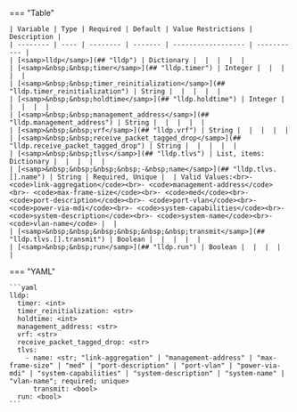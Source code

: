<!--
  ~ Copyright (c) 2023 Arista Networks, Inc.
  ~ Use of this source code is governed by the Apache License 2.0
  ~ that can be found in the LICENSE file.
  -->
=== "Table"

    | Variable | Type | Required | Default | Value Restrictions | Description |
    | -------- | ---- | -------- | ------- | ------------------ | ----------- |
    | [<samp>lldp</samp>](## "lldp") | Dictionary |  |  |  |  |
    | [<samp>&nbsp;&nbsp;timer</samp>](## "lldp.timer") | Integer |  |  |  |  |
    | [<samp>&nbsp;&nbsp;timer_reinitialization</samp>](## "lldp.timer_reinitialization") | String |  |  |  |  |
    | [<samp>&nbsp;&nbsp;holdtime</samp>](## "lldp.holdtime") | Integer |  |  |  |  |
    | [<samp>&nbsp;&nbsp;management_address</samp>](## "lldp.management_address") | String |  |  |  |  |
    | [<samp>&nbsp;&nbsp;vrf</samp>](## "lldp.vrf") | String |  |  |  |  |
    | [<samp>&nbsp;&nbsp;receive_packet_tagged_drop</samp>](## "lldp.receive_packet_tagged_drop") | String |  |  |  |  |
    | [<samp>&nbsp;&nbsp;tlvs</samp>](## "lldp.tlvs") | List, items: Dictionary |  |  |  |  |
    | [<samp>&nbsp;&nbsp;&nbsp;&nbsp;-&nbsp;name</samp>](## "lldp.tlvs.[].name") | String | Required, Unique |  | Valid Values:<br>- <code>link-aggregation</code><br>- <code>management-address</code><br>- <code>max-frame-size</code><br>- <code>med</code><br>- <code>port-description</code><br>- <code>port-vlan</code><br>- <code>power-via-mdi</code><br>- <code>system-capabilities</code><br>- <code>system-description</code><br>- <code>system-name</code><br>- <code>vlan-name</code> |  |
    | [<samp>&nbsp;&nbsp;&nbsp;&nbsp;&nbsp;&nbsp;transmit</samp>](## "lldp.tlvs.[].transmit") | Boolean |  |  |  |  |
    | [<samp>&nbsp;&nbsp;run</samp>](## "lldp.run") | Boolean |  |  |  |  |

=== "YAML"

    ```yaml
    lldp:
      timer: <int>
      timer_reinitialization: <str>
      holdtime: <int>
      management_address: <str>
      vrf: <str>
      receive_packet_tagged_drop: <str>
      tlvs:
        - name: <str; "link-aggregation" | "management-address" | "max-frame-size" | "med" | "port-description" | "port-vlan" | "power-via-mdi" | "system-capabilities" | "system-description" | "system-name" | "vlan-name"; required; unique>
          transmit: <bool>
      run: <bool>
    ```
